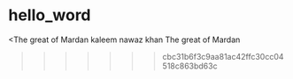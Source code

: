 # hello_word
<The great of Mardan
kaleem nawaz khan The great of Mardan
>>>>>>> cbc31b6f3c9aa81ac42ffc30cc04518c863bd63c
